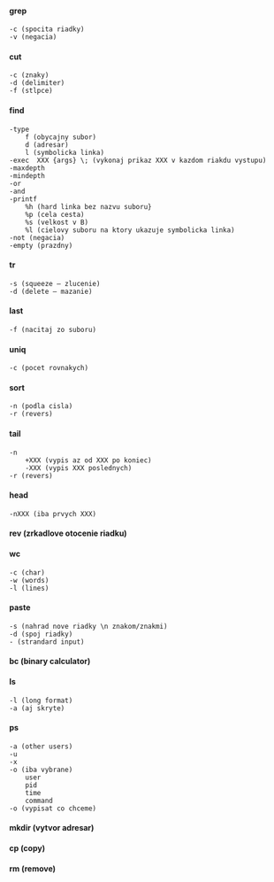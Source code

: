 #### grep
	-c (spocita riadky)
	-v (negacia)
#### cut
	-c (znaky)
	-d (delimiter)
	-f (stlpce)
#### find
	-type
		f (obycajny subor)
		d (adresar)
		l (symbolicka linka)
	-exec  XXX {args} \; (vykonaj prikaz XXX v kazdom riakdu vystupu)
	-maxdepth
	-mindepth
	-or
	-and
	-printf
		%h (hard linka bez nazvu suboru}
		%p (cela cesta)
		%s (velkost v B)
		%l (cielovy suboru na ktory ukazuje symbolicka linka)
	-not (negacia)
	-empty (prazdny)
#### tr
	-s (squeeze – zlucenie)
	-d (delete – mazanie)
#### last
	-f (nacitaj zo suboru)
#### uniq
	-c (pocet rovnakych)
#### sort
	-n (podla cisla)
	-r (revers)
#### tail
	-n
		+XXX (vypis az od XXX po koniec)
		-XXX (vypis XXX poslednych)
	-r (revers)
#### head
	-nXXX (iba prvych XXX)
#### rev (zrkadlove otocenie riadku)
#### wc
	-c (char)
	-w (words)
	-l (lines)
#### paste
	-s (nahrad nove riadky \n znakom/znakmi)
	-d (spoj riadky)
	- (strandard input)
#### bc (binary calculator)
#### ls
	-l (long format)
	-a (aj skryte)
#### ps
	-a (other users)
	-u
	-x
	-o (iba vybrane)
		user
		pid
		time
		command
	-o (vypisat co chceme)
#### mkdir (vytvor adresar)
#### cp (copy)
#### rm (remove)


